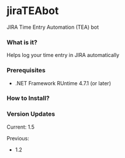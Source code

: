 # jiraTEAbot
JIRA Time Entry Automation (TEA) bot

### What is it?
Helps log your time entry in JIRA automatically


### Prerequisites
- .NET Framework RUntime 4.7.1 (or later)


### How to Install?


### Version Updates
Current: 1.5

Previous: 
 - 1.2

